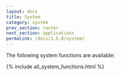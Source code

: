 ```yaml
---
layout: docs
title: System
category: system
prev_section: raster
next_section: applications
permalink: /docs/1.5.0/system/
---
```


The following system functions are available:

{% include all_system_functions.html %}
